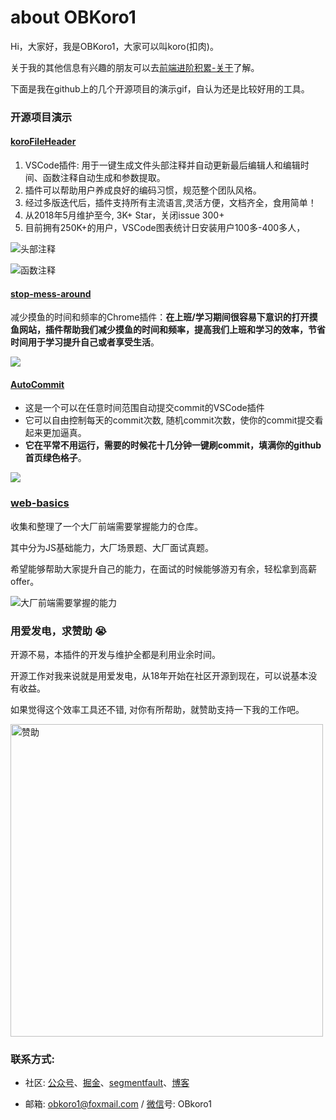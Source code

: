 # about OBKoro1

Hi，大家好，我是OBKoro1，大家可以叫koro(扣肉)。

关于我的其他信息有兴趣的朋友可以去[前端进阶积累-关于](http://obkoro1.com/web_accumulate/about.html)了解。

下面是我在github上的几个开源项目的演示gif，自认为还是比较好用的工具。

### 开源项目演示

#### [koroFileHeader](https://github.com/OBKoro1/koro1FileHeader)

1. VSCode插件: 用于一键生成文件头部注释并自动更新最后编辑人和编辑时间、函数注释自动生成和参数提取。
2. 插件可以帮助用户养成良好的编码习惯，规范整个团队风格。
3. 经过多版迭代后，插件支持所有主流语言,灵活方便，文档齐全，食用简单！
4. 从2018年5月维护至今, 3K+ Star，关闭issue 300+
5. 目前拥有250K+的用户，VSCode图表统计日安装用户100多-400多人，

![头部注释](https://raw.githubusercontent.com/OBKoro1/koro1FileHeader/master/images/example.gif)

![函数注释](https://github.com/OBKoro1/koro1FileHeader/raw/master/images/function-params.gif?raw=true)

#### [stop-mess-around](https://github.com/OBKoro1/stop-mess-around)

减少摸鱼的时间和频率的Chrome插件：**在上班/学习期间很容易下意识的打开摸鱼网站，插件帮助我们减少摸鱼的时间和频率，提高我们上班和学习的效率，节省时间用于学习提升自己或者享受生活**。

![](https://github.com/OBKoro1/stop-mess-around/blob/dev/static/example/run-introduction.gif?raw=true)

#### [AutoCommit](https://github.com/OBKoro1/autoCommit)

* 这是一个可以在任意时间范围自动提交commit的VSCode插件
* 它可以自由控制每天的commit次数, 随机commit次数，使你的commit提交看起来更加逼真。
* **它在平常不用运行，需要的时候花十几分钟一键刷commit，填满你的github首页绿色格子**。

![](https://github.com/OBKoro1/autoCommit/raw/master/images/autoCommit.gif?raw=true)

### [web-basics](https://github.com/OBKoro1/web-basics)

收集和整理了一个大厂前端需要掌握能力的仓库。

其中分为JS基础能力，大厂场景题、大厂面试真题。

希望能够帮助大家提升自己的能力，在面试的时候能够游刃有余，轻松拿到高薪offer。

![大厂前端需要掌握的能力](https://github.com/OBKoro1/web-basics/blob/main/static/web-basic-example.gif?raw=true)

### 用爱发电，求赞助 😭

开源不易，本插件的开发与维护全都是利用业余时间。

开源工作对我来说就是用爱发电，从18年开始在社区开源到现在，可以说基本没有收益。

如果觉得这个效率工具还不错, 对你有所帮助，就赞助支持一下我的工作吧。

<img src="https://raw.githubusercontent.com/OBKoro1/koro1FileHeader/dev/images/pay.jpg" alt="赞助" width="500px" style="display: block;"/>

### 联系方式:


* 社区: [公众号](https://github.com/OBKoro1/articleImg_src/blob/master/juejin/1631b6f52f7e7015.jpeg?raw=true)、[掘金](https://juejin.cn/user/78820536236951/posts)、[segmentfault](https://segmentfault.com/u/obkoro1/articles)、[博客](http://obkoro1.com/web_accumulate/)

* 邮箱: obkoro1@foxmail.com / [微信](https://github.com/OBKoro1/articleImg_src/blob/master/weibo_img_move/005Y4rCogy1fsnslyz5pnj309j0cdgm6.jpg?raw=true)号: OBkoro1

